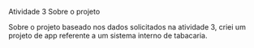 Atividade 3
Sobre o projeto 

Sobre o projeto
baseado nos dados solicitados na atividade 3,  criei um projeto de app referente a um sistema interno de tabacaria.
